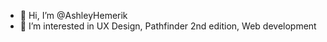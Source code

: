 - 👋 Hi, I’m @AshleyHemerik
- 👀 I’m interested in UX Design, Pathfinder 2nd edition, Web development

<!---
AshleyHemerik/AshleyHemerik is a ✨ special ✨ repository because its `README.md` (this file) appears on your GitHub profile.
You can click the Preview link to take a look at your changes.
--->
